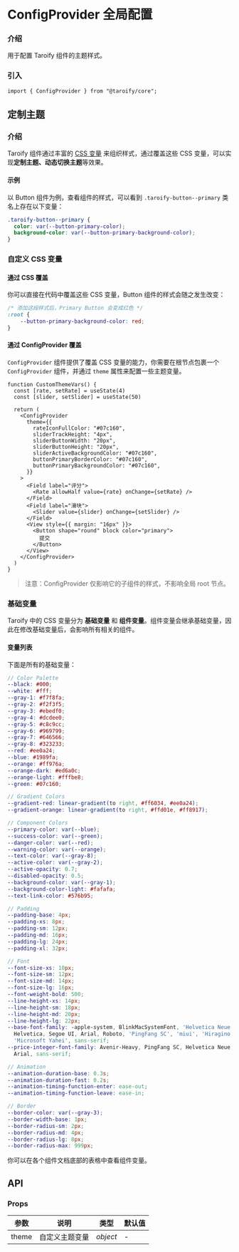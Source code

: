 # ConfigProvider 全局配置

### 介绍

用于配置 Taroify 组件的主题样式。

### 引入

```tsx
import { ConfigProvider } from "@taroify/core";
```

## 定制主题

### 介绍

Taroify 组件通过丰富的 [CSS 变量](https://developer.mozilla.org/zh-CN/docs/Web/CSS/Using_CSS_custom_properties) 来组织样式，通过覆盖这些 CSS
变量，可以实现**定制主题、动态切换主题**等效果。

#### 示例

以 Button 组件为例，查看组件的样式，可以看到 `.taroify-button--primary` 类名上存在以下变量：

```scss
.taroify-button--primary {
  color: var(--button-primary-color);
  background-color: var(--button-primary-background-color);
}
```

### 自定义 CSS 变量

#### 通过 CSS 覆盖

你可以直接在代码中覆盖这些 CSS 变量，Button 组件的样式会随之发生改变：

```css
/* 添加这段样式后，Primary Button 会变成红色 */
:root {
    --button-primary-background-color: red;
}
```

#### 通过 ConfigProvider 覆盖

`ConfigProvider` 组件提供了覆盖 CSS 变量的能力，你需要在根节点包裹一个 `ConfigProvider` 组件，并通过 `theme` 属性来配置一些主题变量。

```tsx
function CustomThemeVars() {
  const [rate, setRate] = useState(4)
  const [slider, setSlider] = useState(50)

  return (
    <ConfigProvider
      theme={{
        rateIconFullColor: "#07c160",
        sliderTrackHeight: "4px",
        sliderButtonWidth: "20px",
        sliderButtonHeight: "20px",
        sliderActiveBackgroundColor: "#07c160",
        buttonPrimaryBorderColor: "#07c160",
        buttonPrimaryBackgroundColor: "#07c160",
      }}
    >
      <Field label="评分">
        <Rate allowHalf value={rate} onChange={setRate} />
      </Field>
      <Field label="滑块">
        <Slider value={slider} onChange={setSlider} />
      </Field>
      <View style={{ margin: "16px" }}>
        <Button shape="round" block color="primary">
          提交
        </Button>
      </View>
    </ConfigProvider>
  )
}

```

> 注意：ConfigProvider 仅影响它的子组件的样式，不影响全局 root 节点。

### 基础变量

Taroify 中的 CSS 变量分为 **基础变量** 和 **组件变量**。组件变量会继承基础变量，因此在修改基础变量后，会影响所有相关的组件。

#### 变量列表

下面是所有的基础变量：

```scss
// Color Palette
--black: #000;
--white: #fff;
--gray-1: #f7f8fa;
--gray-2: #f2f3f5;
--gray-3: #ebedf0;
--gray-4: #dcdee0;
--gray-5: #c8c9cc;
--gray-6: #969799;
--gray-7: #646566;
--gray-8: #323233;
--red: #ee0a24;
--blue: #1989fa;
--orange: #ff976a;
--orange-dark: #ed6a0c;
--orange-light: #fffbe8;
--green: #07c160;

// Gradient Colors
--gradient-red: linear-gradient(to right, #ff6034, #ee0a24);
--gradient-orange: linear-gradient(to right, #ffd01e, #ff8917);

// Component Colors
--primary-color: var(--blue);
--success-color: var(--green);
--danger-color: var(--red);
--warning-color: var(--orange);
--text-color: var(--gray-8);
--active-color: var(--gray-2);
--active-opacity: 0.7;
--disabled-opacity: 0.5;
--background-color: var(--gray-1);
--background-color-light: #fafafa;
--text-link-color: #576b95;

// Padding
--padding-base: 4px;
--padding-xs: 8px;
--padding-sm: 12px;
--padding-md: 16px;
--padding-lg: 24px;
--padding-xl: 32px;

// Font
--font-size-xs: 10px;
--font-size-sm: 12px;
--font-size-md: 14px;
--font-size-lg: 16px;
--font-weight-bold: 500;
--line-height-xs: 14px;
--line-height-sm: 18px;
--line-height-md: 20px;
--line-height-lg: 22px;
--base-font-family: -apple-system, BlinkMacSystemFont, 'Helvetica Neue',
  Helvetica, Segoe UI, Arial, Roboto, 'PingFang SC', 'miui', 'Hiragino Sans GB',
  'Microsoft Yahei', sans-serif;
--price-integer-font-family: Avenir-Heavy, PingFang SC, Helvetica Neue,
  Arial, sans-serif;

// Animation
--animation-duration-base: 0.3s;
--animation-duration-fast: 0.2s;
--animation-timing-function-enter: ease-out;
--animation-timing-function-leave: ease-in;

// Border
--border-color: var(--gray-3);
--border-width-base: 1px;
--border-radius-sm: 2px;
--border-radius-md: 4px;
--border-radius-lg: 8px;
--border-radius-max: 999px;
```

你可以在各个组件文档底部的表格中查看组件变量。

## API

### Props

| 参数 | 说明 | 类型 | 默认值 |
| --- | --- | --- | --- |
| theme| 自定义主题变量 | _object_ | - |
